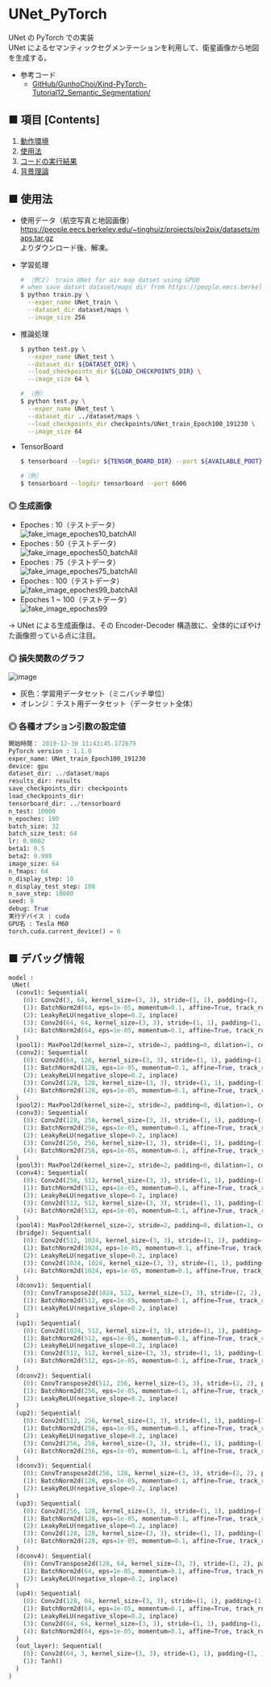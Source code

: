 # UNet_PyTorch
UNet の PyTorch での実装<br>
UNet によるセマンティックセグメンテーションを利用して、衛星画像から地図を生成する。<br>

- 参考コード
    - [GitHub/GunhoChoi/Kind-PyTorch-Tutorial12_Semantic_Segmentation/](https://github.com/GunhoChoi/Kind-PyTorch-Tutorial/tree/master/12_Semantic_Segmentation)

## ■ 項目 [Contents]
1. [動作環境](#動作環境)
1. [使用法](#使用法)
1. [コードの実行結果](#コードの実行結果)
1. [背景理論](https://github.com/Yagami360/My_NoteBook/blob/master/%E6%83%85%E5%A0%B1%E5%B7%A5%E5%AD%A6/%E6%83%85%E5%A0%B1%E5%B7%A5%E5%AD%A6_%E6%A9%9F%E6%A2%B0%E5%AD%A6%E7%BF%92_%E7%94%9F%E6%88%90%E3%83%A2%E3%83%87%E3%83%AB.md#UNet)

## ■ 使用法

- 使用データ（航空写真と地図画像）<br>
  https://people.eecs.berkeley.edu/~tinghuiz/projects/pix2pix/datasets/maps.tar.gz<br>
  よりダウンロード後、解凍。

- 学習処理
  ```sh
  # （例２） train UNet for air map datset using GPU0
  # when save datset dataset/maps dir from https://people.eecs.berkeley.edu/~tinghuiz/projects/pix2pix/datasets/maps.tar.gz
  $ python train.py \
    --exper_name UNet_train \
    --dataset_dir dataset/maps \
    --image_size 256
  ```

- 推論処理
  ```sh
  $ python test.py \
    --exper_name UNet_test \
    --dataset_dir ${DATASET_DIR} \
    --load_checkpoints_dir ${LOAD_CHECKPOINTS_DIR} \
    --image_size 64 \
  ```
  ```sh
  # （例）
  $ python test.py \
    --exper_name UNet_test \
    --dataset_dir ../dataset/maps \
    --load_checkpoints_dir checkpoints/UNet_train_Epoch100_191230 \
    --image_size 64
  ```

- TensorBoard
  ```sh
  $ tensorboard --logdir ${TENSOR_BOARD_DIR} --port ${AVAILABLE_POOT}
  ```

  ```sh
  #（例）
  $ tensorboard --logdir tensorboard --port 6006
  ```

<a id="コードの実行結果"></a>

### ◎ 生成画像

- Epoches : 10（テストデータ）<br>
  ![fake_image_epoches10_batchAll](https://user-images.githubusercontent.com/25688193/71588082-86b53280-2b63-11ea-8562-04bc2faccd70.png)<br>
- Epoches : 50（テストデータ）<br>
  ![fake_image_epoches50_batchAll](https://user-images.githubusercontent.com/25688193/71588081-86b53280-2b63-11ea-85a4-a22b392fea6c.png)<br>
- Epoches : 75（テストデータ）<br>
  ![fake_image_epoches75_batchAll](https://user-images.githubusercontent.com/25688193/71588197-f7f4e580-2b63-11ea-9eb8-b7a9d773ed88.png)<br>
- Epoches : 100（テストデータ）<br>
  ![fake_image_epoches99_batchAll](https://user-images.githubusercontent.com/25688193/71588080-86b53280-2b63-11ea-9d7f-b080db5417e1.png)<br>
- Epoches 1 ~ 100（テストデータ）<br>
  ![fake_image_epoches99](https://user-images.githubusercontent.com/25688193/71588079-861c9c00-2b63-11ea-895e-0c017f5ab5ea.gif)

→ UNet による生成画像は、その Encoder-Decoder 構造故に、全体的にぼやけた画像担っている点に注目。

### ◎ 損失関数のグラフ

![image](https://user-images.githubusercontent.com/25688193/71588144-c4b25680-2b63-11ea-877c-2aebc6ea3dc8.png)
- 灰色：学習用データセット（ミニバッチ単位）
- オレンジ：テスト用データセット（データセット全体）

### ◎ 各種オプション引数の設定値
```python
開始時間： 2019-12-30 11:43:45.172679
PyTorch version : 1.1.0
exper_name: UNet_train_Epoch100_191230
device: gpu
dataset_dir: ../dataset/maps
results_dir: results
save_checkpoints_dir: checkpoints
load_checkpoints_dir: 
tensorboard_dir: ../tensorboard
n_test: 10000
n_epoches: 100
batch_size: 32
batch_size_test: 64
lr: 0.0002
beta1: 0.5
beta2: 0.999
image_size: 64
n_fmaps: 64
n_display_step: 10
n_display_test_step: 100
n_save_step: 10000
seed: 8
debug: True
実行デバイス : cuda
GPU名 : Tesla M60
torch.cuda.current_device() = 0
```

## ■ デバッグ情報

```python
model :
 UNet(
  (conv1): Sequential(
    (0): Conv2d(3, 64, kernel_size=(3, 3), stride=(1, 1), padding=(1, 1))
    (1): BatchNorm2d(64, eps=1e-05, momentum=0.1, affine=True, track_running_stats=True)
    (2): LeakyReLU(negative_slope=0.2, inplace)
    (3): Conv2d(64, 64, kernel_size=(3, 3), stride=(1, 1), padding=(1, 1))
    (4): BatchNorm2d(64, eps=1e-05, momentum=0.1, affine=True, track_running_stats=True)
  )
  (pool1): MaxPool2d(kernel_size=2, stride=2, padding=0, dilation=1, ceil_mode=False)
  (conv2): Sequential(
    (0): Conv2d(64, 128, kernel_size=(3, 3), stride=(1, 1), padding=(1, 1))
    (1): BatchNorm2d(128, eps=1e-05, momentum=0.1, affine=True, track_running_stats=True)
    (2): LeakyReLU(negative_slope=0.2, inplace)
    (3): Conv2d(128, 128, kernel_size=(3, 3), stride=(1, 1), padding=(1, 1))
    (4): BatchNorm2d(128, eps=1e-05, momentum=0.1, affine=True, track_running_stats=True)
  )
  (pool2): MaxPool2d(kernel_size=2, stride=2, padding=0, dilation=1, ceil_mode=False)
  (conv3): Sequential(
    (0): Conv2d(128, 256, kernel_size=(3, 3), stride=(1, 1), padding=(1, 1))
    (1): BatchNorm2d(256, eps=1e-05, momentum=0.1, affine=True, track_running_stats=True)
    (2): LeakyReLU(negative_slope=0.2, inplace)
    (3): Conv2d(256, 256, kernel_size=(3, 3), stride=(1, 1), padding=(1, 1))
    (4): BatchNorm2d(256, eps=1e-05, momentum=0.1, affine=True, track_running_stats=True)
  )
  (pool3): MaxPool2d(kernel_size=2, stride=2, padding=0, dilation=1, ceil_mode=False)
  (conv4): Sequential(
    (0): Conv2d(256, 512, kernel_size=(3, 3), stride=(1, 1), padding=(1, 1))
    (1): BatchNorm2d(512, eps=1e-05, momentum=0.1, affine=True, track_running_stats=True)
    (2): LeakyReLU(negative_slope=0.2, inplace)
    (3): Conv2d(512, 512, kernel_size=(3, 3), stride=(1, 1), padding=(1, 1))
    (4): BatchNorm2d(512, eps=1e-05, momentum=0.1, affine=True, track_running_stats=True)
  )
  (pool4): MaxPool2d(kernel_size=2, stride=2, padding=0, dilation=1, ceil_mode=False)
  (bridge): Sequential(
    (0): Conv2d(512, 1024, kernel_size=(3, 3), stride=(1, 1), padding=(1, 1))
    (1): BatchNorm2d(1024, eps=1e-05, momentum=0.1, affine=True, track_running_stats=True)
    (2): LeakyReLU(negative_slope=0.2, inplace)
    (3): Conv2d(1024, 1024, kernel_size=(3, 3), stride=(1, 1), padding=(1, 1))
    (4): BatchNorm2d(1024, eps=1e-05, momentum=0.1, affine=True, track_running_stats=True)
  )
  (dconv1): Sequential(
    (0): ConvTranspose2d(1024, 512, kernel_size=(3, 3), stride=(2, 2), padding=(1, 1), output_padding=(1, 1))
    (1): BatchNorm2d(512, eps=1e-05, momentum=0.1, affine=True, track_running_stats=True)
    (2): LeakyReLU(negative_slope=0.2, inplace)
  )
  (up1): Sequential(
    (0): Conv2d(1024, 512, kernel_size=(3, 3), stride=(1, 1), padding=(1, 1))
    (1): BatchNorm2d(512, eps=1e-05, momentum=0.1, affine=True, track_running_stats=True)
    (2): LeakyReLU(negative_slope=0.2, inplace)
    (3): Conv2d(512, 512, kernel_size=(3, 3), stride=(1, 1), padding=(1, 1))
    (4): BatchNorm2d(512, eps=1e-05, momentum=0.1, affine=True, track_running_stats=True)
  )
  (dconv2): Sequential(
    (0): ConvTranspose2d(512, 256, kernel_size=(3, 3), stride=(2, 2), padding=(1, 1), output_padding=(1, 1))
    (1): BatchNorm2d(256, eps=1e-05, momentum=0.1, affine=True, track_running_stats=True)
    (2): LeakyReLU(negative_slope=0.2, inplace)
  )
  (up2): Sequential(
    (0): Conv2d(512, 256, kernel_size=(3, 3), stride=(1, 1), padding=(1, 1))
    (1): BatchNorm2d(256, eps=1e-05, momentum=0.1, affine=True, track_running_stats=True)
    (2): LeakyReLU(negative_slope=0.2, inplace)
    (3): Conv2d(256, 256, kernel_size=(3, 3), stride=(1, 1), padding=(1, 1))
    (4): BatchNorm2d(256, eps=1e-05, momentum=0.1, affine=True, track_running_stats=True)
  )
  (dconv3): Sequential(
    (0): ConvTranspose2d(256, 128, kernel_size=(3, 3), stride=(2, 2), padding=(1, 1), output_padding=(1, 1))
    (1): BatchNorm2d(128, eps=1e-05, momentum=0.1, affine=True, track_running_stats=True)
    (2): LeakyReLU(negative_slope=0.2, inplace)
  )
  (up3): Sequential(
    (0): Conv2d(256, 128, kernel_size=(3, 3), stride=(1, 1), padding=(1, 1))
    (1): BatchNorm2d(128, eps=1e-05, momentum=0.1, affine=True, track_running_stats=True)
    (2): LeakyReLU(negative_slope=0.2, inplace)
    (3): Conv2d(128, 128, kernel_size=(3, 3), stride=(1, 1), padding=(1, 1))
    (4): BatchNorm2d(128, eps=1e-05, momentum=0.1, affine=True, track_running_stats=True)
  )
  (dconv4): Sequential(
    (0): ConvTranspose2d(128, 64, kernel_size=(3, 3), stride=(2, 2), padding=(1, 1), output_padding=(1, 1))
    (1): BatchNorm2d(64, eps=1e-05, momentum=0.1, affine=True, track_running_stats=True)
    (2): LeakyReLU(negative_slope=0.2, inplace)
  )
  (up4): Sequential(
    (0): Conv2d(128, 64, kernel_size=(3, 3), stride=(1, 1), padding=(1, 1))
    (1): BatchNorm2d(64, eps=1e-05, momentum=0.1, affine=True, track_running_stats=True)
    (2): LeakyReLU(negative_slope=0.2, inplace)
    (3): Conv2d(64, 64, kernel_size=(3, 3), stride=(1, 1), padding=(1, 1))
    (4): BatchNorm2d(64, eps=1e-05, momentum=0.1, affine=True, track_running_stats=True)
  )
  (out_layer): Sequential(
    (0): Conv2d(64, 3, kernel_size=(3, 3), stride=(1, 1), padding=(1, 1))
    (1): Tanh()
  )
)
```